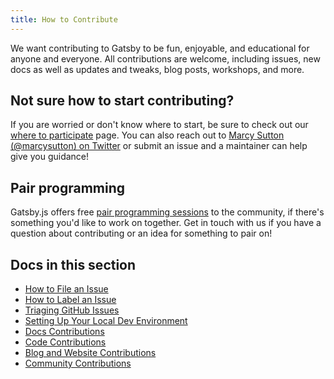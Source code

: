 ```yaml
---
title: How to Contribute
---
```


We want contributing to Gatsby to be fun, enjoyable, and educational for anyone and everyone. All contributions are welcome, including issues, new docs as well as updates and tweaks, blog posts, workshops, and more.

## Not sure how to start contributing?

If you are worried or don't know where to start, be sure to check out our [where to participate](/contributing/where-to-participate/) page. You can also reach out to [Marcy Sutton (@marcysutton) on Twitter](https://twitter.com/marcysutton) or submit an issue and a maintainer can help give you guidance!

## Pair programming

Gatsby.js offers free [pair programming sessions](/contributing/pair-programming/) to the community, if there's something you'd like to work on together. Get in touch with us if you have a question about contributing or an idea for something to pair on!

## Docs in this section

- [How to File an Issue](/contributing/how-to-file-an-issue/)
- [How to Label an Issue](/contributing/how-to-label-an-issue/)
- [Triaging GitHub Issues](/contributing/triaging-github-issues/)
- [Setting Up Your Local Dev Environment](/contributing/setting-up-your-local-dev-environment/)
- [Docs Contributions](/contributing/docs-contributions/)
- [Code Contributions](/contributing/code-contributions/)
- [Blog and Website Contributions](/contributing/blog-and-website-contributions/)
- [Community Contributions](/contributing/community-contributions/)
